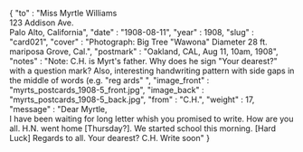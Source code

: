 {
  "to" : "Miss Myrtle Williams<br> 123 Addison Ave.<br>Palo Alto, California",
  "date" : "1908-08-11",
  "year" : 1908,
  "slug" : "card021",
  "cover" : "Photograph: Big Tree \"Wawona\" Diameter 28 ft. mariposa Grove, Cal.",
  "postmark" : "Oakland, CAL, Aug 11, 10am, 1908",
  "notes" : "Note: C.H. is Myrt's father. Why does he sign \"Your dearest?\" with a question mark? Also, interesting handwriting pattern with side gaps in the middle of words (e.g. \"reg   ards\" ",
  "image_front" : "myrts_postcards_1908-5_front.jpg",
  "image_back" : "myrts_postcards_1908-5_back.jpg",
  "from" : "C.H.",
  "weight" : 17,
  "message" : "Dear Myrtle,<br>I have been waiting for long letter whish you promised to write. How are you all. H.N. went home [Thursday?]. We started school this morning. [Hard Luck] Regards to all. Your dearest? C.H. Write soon"
}

